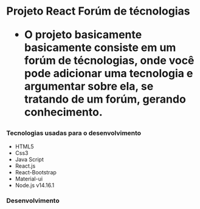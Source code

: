<h1> Projeto React Forúm de técnologias </>

+ O projeto basicamente basicamente consiste em um forúm de técnologias, onde você pode adicionar uma tecnologia e 
  argumentar sobre ela, se tratando de um forúm, gerando conhecimento.

<h3>Tecnologias usadas para o desenvolvimento</h3>
  
  * HTML5
  * Css3
  * Java Script
  * React.js
  * React-Bootstrap
  * Material-ui
  * Node.js v14.16.1
  
  
 <h3> Desenvolvimento<h3/>
  
  


